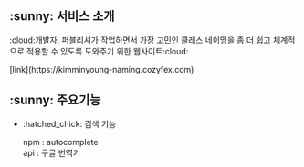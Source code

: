 <h2>:sunny: 서비스 소개</h2>
<p>:cloud:개발자, 퍼블리셔가 작업하면서 가장 고민인 클래스 네이밍을 좀 더 쉽고 체계적으로 적용할 수 있도록 도와주기 위한 웹사이트:cloud:</p>
[link](https://kimminyoung-naming.cozyfex.com)



<h2>:sunny: 주요기능</h2>
<div>
<ul>
  <li>
  :hatched_chick: 검색 기능
  <p>
  npm : autocomplete<br/>
  api : 구글 번역기
  </p>
  </li>
</ul>


</div>

